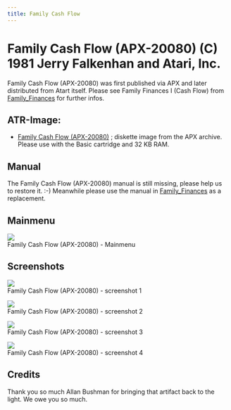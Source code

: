 ```yaml
---
title: Family Cash Flow
---
```

# Family Cash Flow (APX-20080) (C) 1981 Jerry Falkenhan and Atari, Inc.  
Family Cash Flow (APX-20080) was first published via APX and later distributed from Atart itself. Please see Family Finances I (Cash Flow) from [Family_Finances](../Family_Finances/index.md) for further infos.  
## ATR-Image:  
- [Family Cash Flow (APX-20080)](attachments/Family_Cash_Flow_APX-20080.atr) ; diskette image from the APX archive. Please use with the Basic cartridge and 32 KB RAM.  
## Manual  
The Family Cash Flow (APX-20080) manual is still missing, please help us to restore it. :-) Meanwhile please use the manual in [Family_Finances](../Family_Finances/index.md) as a replacement.  
## Mainmenu  
![](attachments/Family_Cash_Flow_%28APX-20080%29.jpg)  
Family Cash Flow (APX-20080) - Mainmenu  
## Screenshots  
![](attachments/family_cash_flow.gif)  
Family Cash Flow (APX-20080) - screenshot 1  
  
![](attachments/family_cash_flow_2.gif)  
Family Cash Flow (APX-20080) - screenshot 2  
  
![](attachments/family_cash_flow_3.gif)  
Family Cash Flow (APX-20080) - screenshot 3  
  
![](attachments/family_cash_flow_4.gif)  
Family Cash Flow (APX-20080) - screenshot 4  
## Credits  
Thank you so much Allan Bushman for bringing that artifact back to the light. We owe you so much.  
